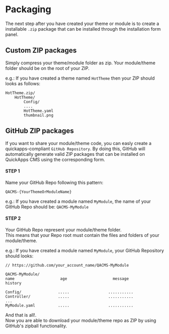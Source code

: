 Packaging
=========

The next step after you have created your theme or module is to create a installable `.zip` package that can be installed through
the installation form panel.


Custom ZIP packages
-------------------

Simply compress your theme/module folder as zip. Your module/theme folder should be on the root of your ZIP.

e.g.: If you have created a theme named `HotTheme` then your ZIP should looks as follows:

    HotTheme.zip/
        HotTheme/
            Config/
            ....
            HotTheme.yaml
            thumbnail.png


GitHub ZIP packages
-------------------

If you want to share your module/theme code, you can easly create a quickapps-compliant `GitHub Repository`.
By doing this, GitHub will automatically generate valid ZIP packages that can be installed on QuickApps CMS using the corresponding form.

#### STEP 1

Name your GitHub Repo following this pattern:

    QACMS-{YourThemeOrModuleName}

e.g.: If you have created a module named `MyModule`, the name of your GitHub Repo should be: `QACMS-MyModule`


#### STEP 2

Your GitHub Repo represent your module/theme folder.  
This means that your Repo root must contain the files and folders of your module/theme.

e.g.: If you have created a module named `MyModule`, your GitHub Repository should looks:

    // https://github.com/your_account_name/QACMS-MyModule

    QACMS-MyModule/ 
    name                    age                    message                    history

    Config/                .....                 ...........
    Controller/            .....                 ...........
    ...
    MyModule.yaml          .....                 ...........


And that is all!.  
Now you are able to download your module/theme repo as ZIP by using GitHub's zipball functionality.